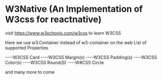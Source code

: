 # W3Native (An Implementation of W3css for reactnative)

visit https://www.w3schools.com/w3css to learn W3CSS


Here we use w3.Container instead of w3-container on the web
List of supported Properties

----W3CSS Card 
----W3CSS Margin(s)
----W3CSS Padding(s)
----W3CSS Color(s)
----W3CSS Round(S)
----W#CSS Circle

and many more to come 